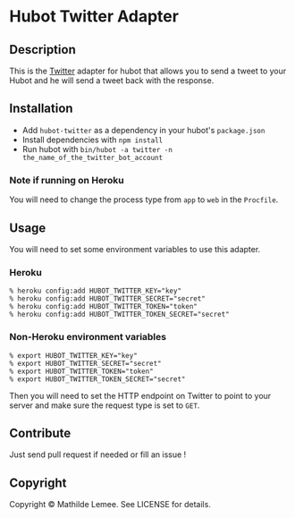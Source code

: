 # Hubot Twitter Adapter

## Description

This is the [Twitter](http://twitter.com) adapter for hubot that allows you to
send a tweet to your Hubot and he will send a tweet back with the response.

## Installation

* Add `hubot-twitter` as a dependency in your hubot's `package.json`
* Install dependencies with `npm install`
* Run hubot with `bin/hubot -a twitter -n the_name_of_the_twitter_bot_account`

### Note if running on Heroku

You will need to change the process type from `app` to `web` in the `Procfile`.

## Usage

You will need to set some environment variables to use this adapter.

### Heroku

    % heroku config:add HUBOT_TWITTER_KEY="key"
    % heroku config:add HUBOT_TWITTER_SECRET="secret"
    % heroku config:add HUBOT_TWITTER_TOKEN="token"
    % heroku config:add HUBOT_TWITTER_TOKEN_SECRET="secret"

### Non-Heroku environment variables

    % export HUBOT_TWITTER_KEY="key"
    % export HUBOT_TWITTER_SECRET="secret"
    % export HUBOT_TWITTER_TOKEN="token"
    % export HUBOT_TWITTER_TOKEN_SECRET="secret"

Then you will need to set the HTTP endpoint on Twitter to point to your server
and make sure the request type is set to `GET`.

## Contribute

Just send pull request if needed or fill an issue !

## Copyright

Copyright &copy; Mathilde Lemee. See LICENSE for details.

